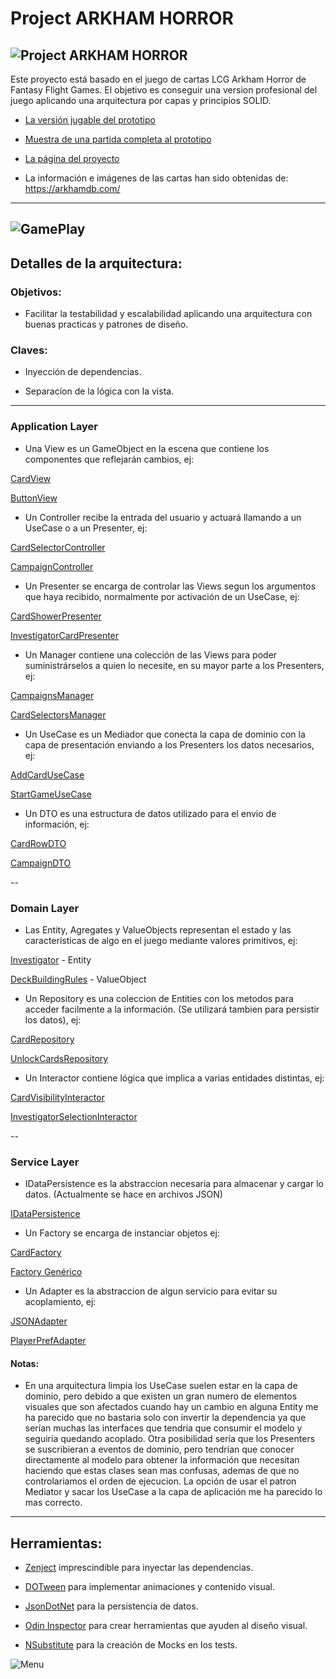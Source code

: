 # Project ARKHAM HORROR

![Project ARKHAM HORROR](https://www.rosalesnavas.com/images/logo_with_text_black.png)
---
Este proyecto está basado en el juego de cartas LCG Arkham Horror de Fantasy Flight Games.
El objetivo es conseguir una version profesional del juego aplicando una arquitectura por capas y principios SOLID.

* [La versión jugable del prototipo](https://github.com/Todorcevic/Project-ARKHAM-HORROR)
 
* [Muestra de una partida completa al prototipo](https://www.youtube.com/watch?v=pvBs5DNNExE)

* [La página del proyecto](https://www.rosalesnavas.com/arkham)

* La información e imágenes de las cartas han sido obtenidas de: https://arkhamdb.com/
---
 ![GamePlay](https://www.rosalesnavas.com/images/ProjectArkhamHorrorGithub.jpg)
---

## Detalles de la arquitectura:

### Objetivos:

* Facilitar la testabilidad y escalabilidad aplicando una arquitectura con buenas practicas y patrones de diseño.

### Claves:

* Inyección de dependencias.

* Separacíon de la lógica con la vista.

---

### Application Layer

* Una View es un GameObject en la escena que contiene los componentes que reflejarán cambios, ej:

[CardView](Assets/Scripts/Applicaction/Views/Cards/CardView.cs)

[ButtonView](Assets/Scripts/Applicaction/Views/Buttons/ButtonView.cs)

* Un Controller recibe la entrada del usuario y actuará llamando a un UseCase o a un Presenter, ej:

[CardSelectorController](Assets/Scripts/Applicaction/Views/Selectors/Card/CardSelectorController.cs) 

[CampaignController](Assets/Scripts/Applicaction/Views/Campaigns/CampaignController.cs)

* Un Presenter se encarga de controlar las Views segun los argumentos que haya recibido, normalmente por activación de un UseCase, ej:

[CardShowerPresenter](Assets/Scripts/Applicaction/Views/CardShower/CardShowerPresenter.cs)

[InvestigatorCardPresenter](Assets/Scripts/Applicaction/Views/Cards/Investigator/InvestigatorsCardPresenter.cs)

* Un Manager contiene una colección de las Views para poder suministrárselos a quien lo necesite, en su mayor parte a los Presenters, ej:

[CampaignsManager](Assets/Scripts/Applicaction/Views/Campaigns/CampaignsManager.cs)

[CardSelectorsManager](Assets/Scripts/Applicaction/Views/Selectors/Card/CardSelectorsManager.cs)

* Un UseCase es un Mediador que conecta la capa de dominio con la capa de presentación enviando a los Presenters los datos necesarios, ej:

[AddCardUseCase](Assets/Scripts/Applicaction/UseCases/AddCardUseCase.cs)

[StartGameUseCase](Assets/Scripts/Applicaction/UseCases/StartGameUseCase.cs)

* Un DTO es una estructura de datos utilizado para el envio de información, ej:

[CardRowDTO](Assets/Scripts/Applicaction/UseCases/DTO/CardRowDTO.cs) 

[CampaignDTO](Assets/Scripts/Applicaction/UseCases/DTO/CampaignDTO.cs)

--
### Domain Layer

* Las Entity, Agregates y ValueObjects representan el estado y las características de algo en el juego mediante valores primitivos, ej:

[Investigator](Assets/Scripts/Model/Entities/Investigator.cs) - Entity

[DeckBuildingRules](Assets/Scripts/Model/ObjectValue/DeckBuildingRules.cs) - ValueObject

* Un Repository es una coleccion de Entities con los metodos para acceder facilmente a la información. (Se utilizará tambien para persistir los datos), ej:

[CardRepository](Assets/Scripts/Model/Repositories/CardRepository.cs)

[UnlockCardsRepository](Assets/Scripts/Model/Repositories/UnlockCardsRepository.cs)

* Un Interactor contiene lógica que implica a varias entidades distintas, ej:

[CardVisibilityInteractor](Assets/Scripts/Model/Interactors/CardVisibilityInteractor.cs)

[InvestigatorSelectionInteractor](Assets/Scripts/Model/Interactors/InvestigatorSelectionInteractor.cs)

--
### Service Layer

* IDataPersistence es la abstraccion necesaria para almacenar y cargar lo datos. (Actualmente se hace en archivos JSON)

[IDataPersistence](Assets/Scripts/Services/Persistece/DataContext.cs)

* Un Factory se encarga de instanciar objetos ej:

[CardFactory](Assets/Scripts/Services/Factories/CardFactory.cs)

[Factory Genérico](Assets/Scripts/Services/Factories/NameConventionFactory.cs)

* Un Adapter es la abstraccion de algun servicio para evitar su acoplamiento, ej:

[JSONAdapter](Assets/Scripts/Services/Adapters/JsonNewtonsoftAdapter.cs)

[PlayerPrefAdapter](Assets/Scripts/Services/Adapters/PlayerPrefsAdapter.cs)


#### Notas:
* En una arquitectura limpia los UseCase suelen estar en la capa de dominio, pero debido a que existen un gran numero de elementos visuales que son afectados cuando hay un cambio en alguna Entity me ha parecido que no bastaria solo con invertir la dependencia ya que serían muchas las interfaces que tendria que consumir el modelo y seguiria quedando acoplado. Otra posibilidad sería que los Presenters se suscribieran a eventos de dominio, pero tendrían que conocer directamente al modelo para obtener la información que necesitan haciendo que estas clases sean mas confusas, ademas de que no controlariamos el orden de ejecucion. La opción de usar el patron Mediator y sacar los UseCase a la capa de aplicación me ha parecido lo mas correcto.

---
## Herramientas:
* [Zenject](https://github.com/modesttree/Zenject) imprescindible para inyectar las dependencias.

* [DOTween](http://dotween.demigiant.com/index.php) para implementar animaciones y contenido visual.

* [JsonDotNet](https://www.newtonsoft.com/json) para la persistencia de datos.

* [Odin Inspector](https://odininspector.com/) para crear herramientas que ayuden al diseño visual.

* [NSubstitute](https://nsubstitute.github.io/) para la creación de Mocks en los tests.

![Menu](https://www.rosalesnavas.com/images/Arkham_Menu.jpg)
